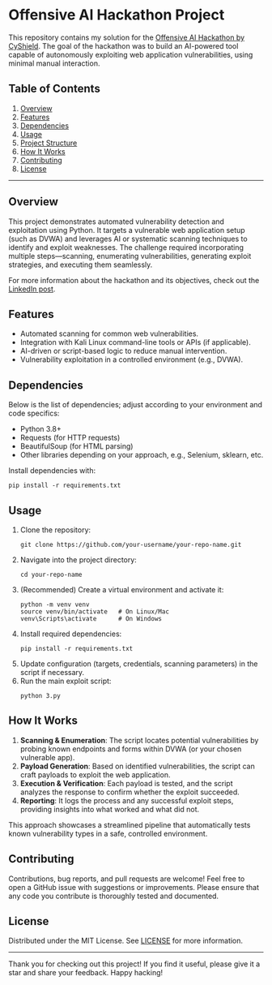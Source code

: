 # Offensive AI Hackathon Project

This repository contains my solution for the [Offensive AI Hackathon by CyShield](https://www.linkedin.com/posts/cyshield_cyshield-hackathon-cybersecurity-activity-7262641159510839296-Ux3g/?utm_source=share&utm_medium=member_desktop&rcm=ACoAAEvatigBLtPUGwWp9susOug_5CZOYrnCrwk). The goal of the hackathon was to build an AI-powered tool capable of autonomously exploiting web application vulnerabilities, using minimal manual interaction.

## Table of Contents
1. [Overview](#overview)
2. [Features](#features)
3. [Dependencies](#dependencies)
4. [Usage](#usage)
5. [Project Structure](#project-structure)
6. [How It Works](#how-it-works)
7. [Contributing](#contributing)
8. [License](#license)

---

## Overview

This project demonstrates automated vulnerability detection and exploitation using Python. It targets a vulnerable web application setup (such as DVWA) and leverages AI or systematic scanning techniques to identify and exploit weaknesses. The challenge required incorporating multiple steps—scanning, enumerating vulnerabilities, generating exploit strategies, and executing them seamlessly.

For more information about the hackathon and its objectives, check out the [LinkedIn post](https://www.linkedin.com/posts/cyshield_cyshield-hackathon-cybersecurity-activity-7262641159510839296-Ux3g/?utm_source=share&utm_medium=member_desktop&rcm=ACoAAEvatigBLtPUGwWp9susOug_5CZOYrnCrwk).

## Features

- Automated scanning for common web vulnerabilities.  
- Integration with Kali Linux command-line tools or APIs (if applicable).  
- AI-driven or script-based logic to reduce manual intervention.  
- Vulnerability exploitation in a controlled environment (e.g., DVWA).  

## Dependencies

Below is the list of dependencies; adjust according to your environment and code specifics:
 
- Python 3.8+
- Requests (for HTTP requests)
- BeautifulSoup (for HTML parsing)
- Other libraries depending on your approach, e.g., Selenium, sklearn, etc.

Install dependencies with:
```
pip install -r requirements.txt
```

## Usage

1. Clone the repository:
   ```
   git clone https://github.com/your-username/your-repo-name.git
   ```
2. Navigate into the project directory:
   ```
   cd your-repo-name
   ```
3. (Recommended) Create a virtual environment and activate it:
   ```
   python -m venv venv
   source venv/bin/activate   # On Linux/Mac
   venv\Scripts\activate      # On Windows
   ```
4. Install required dependencies:
   ```
   pip install -r requirements.txt
   ```
5. Update configuration (targets, credentials, scanning parameters) in the script if necessary.
6. Run the main exploit script:
   ```
   python 3.py
   ```

## How It Works

1. **Scanning & Enumeration**: The script locates potential vulnerabilities by probing known endpoints and forms within DVWA (or your chosen vulnerable app).  
2. **Payload Generation**: Based on identified vulnerabilities, the script can craft payloads to exploit the web application.  
3. **Execution & Verification**: Each payload is tested, and the script analyzes the response to confirm whether the exploit succeeded.  
4. **Reporting**: It logs the process and any successful exploit steps, providing insights into what worked and what did not.

This approach showcases a streamlined pipeline that automatically tests known vulnerability types in a safe, controlled environment.

## Contributing

Contributions, bug reports, and pull requests are welcome! Feel free to open a GitHub issue with suggestions or improvements. Please ensure that any code you contribute is thoroughly tested and documented.

## License

Distributed under the MIT License. See [LICENSE](LICENSE) for more information.

---

Thank you for checking out this project! If you find it useful, please give it a star and share your feedback. Happy hacking! 